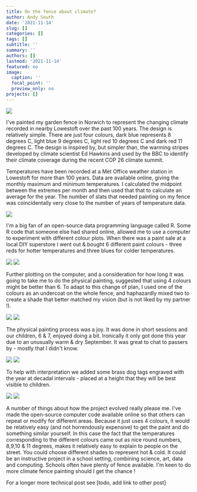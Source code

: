```yaml
---
title: On the fence about climate?
author: Andy South
date: '2021-11-14'
slug: []
categories: []
tags: []
subtitle: ''
summary: ''
authors: []
lastmod: '2021-11-14'
featured: no
image:
  caption: ''
  focal_point: ''
  preview_only: no
projects: []
---
```



![](IMG_20211017_fence-completed.jpg)

I've painted my garden fence in Norwich to represent the changing climate recorded in nearby Lowestoft over the past 100 years. The design is relatively simple. There are just four colours, dark blue represents 8 degrees C, light blue 9 degrees C, light red 10 degrees C and dark red 11 degrees C. The design is inspired by, but simpler than, the warming stripes developed by climate scientist Ed Hawkins and used by the BBC to identify their climate coverage during the recent COP 26 climate summit.

Temperatures have been recorded at a Met Office weather station in Lowestoft for more than 100 years. Data are available online, giving the monthly maximum and minimum temperatures. I calculated the midpoint between the extremes per month and then used that that to calculate an average for the year. The number of slats that needed painting on my fence was coincidentally very close to the number of years of temperature data.

![](IMG_20200913_fence-before.jpg)

I'm a big fan of an open-source data programming language called R. Some R code that someone else had shared online, allowed me to use a computer to experiment with different colour plots. When there was a paint sale at a local DIY superstore I went out & bought 6 different paint colours - three reds for hotter temperatures and three blues for colder temperatures.

![](IMG_20200917_fence-paint.jpg) ![](IMG_20200922_fence-paint-testing.jpg)

Further plotting on the computer, and a consideration for how long it was going to take me to do the physical painting, suggested that using 4 colours might be better than 6. To adapt to this change of plan, I used one of the colours as an undercoat on the whole fence, and haphazardly mixed two to create a shade that better matched my vision (but is not liked by my partner !).

![](IMG_20210907_fence-paint-mix.jpg) ![](IMG_20210907_fence-paint-mix-girls.jpg)

The physical painting process was a joy. It was done in short sessions and our children, 6 & 7, enjoyed doing a bit. Ironically it only got done this year due to an unusually warm & dry September. It was great to chat to passers by - mostly that I didn't know. 

![](IMG_20210911_fence-painting-matilda.jpg) ![](IMG_20210919_fence-painting-isabel.jpg)

To help with interpretation we added some brass dog tags engraved with the year at decadal intervals - placed at a height that they will be best visible to children. 

![](IMG_20211002_fence-tags-isabel.jpg) ![](IMG_20211002_fence-tags-matilda.jpg)

A number of things about how the project evolved really please me. I've made the open-source computer code available online so that others can repeat or modify for different areas. Because it just uses 4 colours, it would be relatively easy (and not horrendously expensive) to get the paint and do something similar yourself. In this case the fact that the temperatures corresponding to the different colours came out as nice round numbers, 8,9,10 & 11 degrees, makes it relatively easy to explain to people on the street. You could choose different shades to represent hot & cold. It could be an instructive project in a school setting, combining science, art, data and computing. Schools often have plenty of fence available. I'm keen to do more climate fence painting should I get the chance !

For a longer more technical post see [todo, add link to other post]



